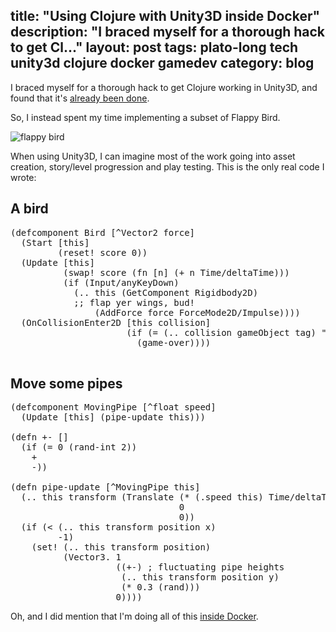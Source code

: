 title: "Using Clojure with Unity3D inside Docker"
description: "I braced myself for a thorough hack to get Cl..."
layout: post
tags: plato-long tech unity3d clojure docker gamedev
category: blog
---

I braced myself for a thorough hack to get Clojure working in Unity3D, and found that it's [already been done](https://github.com/arcadia-unity/Arcadia).

So, I instead spent my time implementing a subset of Flappy Bird.

![flappy bird](flappy.gif)

When using Unity3D, I can imagine most of the work going into asset creation, story/level progression and play testing. This is the only real code I wrote:

## A bird

<pre>
(defcomponent Bird [^Vector2 force]
  (Start [this]
         (reset! score 0))
  (Update [this]
          (swap! score (fn [n] (+ n Time/deltaTime)))
          (if (Input/anyKeyDown)
            (.. this (GetComponent Rigidbody2D)
            ;; flap yer wings, bud!
                (AddForce force ForceMode2D/Impulse))))
  (OnCollisionEnter2D [this collision]
                      (if (= (.. collision gameObject tag) "Boundary")
                        (game-over))))

</pre>

## Move some pipes

<pre>
(defcomponent MovingPipe [^float speed]
  (Update [this] (pipe-update this)))

(defn +- []
  (if (= 0 (rand-int 2))
    +
    -))

(defn pipe-update [^MovingPipe this]
  (.. this transform (Translate (* (.speed this) Time/deltaTime)
                                0
                                0))
  (if (< (.. this transform position x)
         -1)
    (set! (.. this transform position)
          (Vector3. 1
                    ((+-) ; fluctuating pipe heights
                     (.. this transform position y)
                     (* 0.3 (rand)))
                    0))))
</pre>

Oh, and I did mention that I'm doing all of this [inside Docker](https://github.com/opyate/unity3d).
